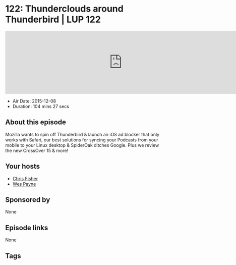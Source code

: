 # 122: Thunderclouds around Thunderbird | LUP 122

<iframe src="https://player.fireside.fm/v2/RUkczH-V+RwllVT_y?theme=dark" width="740" height="200" frameborder="0" scrolling="no"></iframe>

* Air Date: 2015-12-08
* Duration: 104 mins 27 secs

## About this episode

Mozilla wants to spin off Thunderbird & launch an iOS ad blocker that only works with Safari, our best solutions for syncing your Podcasts from your mobile to your Linux desktop & SpiderOak ditches Google. Plus we review the new CrossOver 15 & more!

## Your hosts
* [Chris Fisher](https://linuxunplugged.com/hosts/chrislas)
* [Wes Payne](https://linuxunplugged.com/hosts/wes)

## Sponsored by

None



## Episode links

None



## Tags

